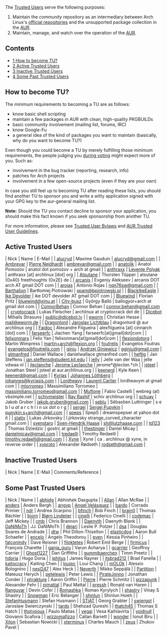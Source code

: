 The [Trusted Users](https://www.archlinux.org/trustedusers/) serve the following purposes:

1.  Maintain the *community* repository as an intermediary between Arch Linux's [official repositories](/index.php/Official_repositories "Official repositories") and the unsupported package collection in the [AUR](/index.php/AUR "AUR").
2.  Maintain, manage, and watch over the operation of the [AUR](/index.php/AUR "AUR").

## Contents

*   [1 How to become TU?](#How_to_become_TU.3F)
*   [2 Active Trusted Users](#Active_Trusted_Users)
*   [3 Inactive Trusted Users](#Inactive_Trusted_Users)
*   [4 Some Past Trusted Users](#Some_Past_Trusted_Users)

## How to become TU?

The *minimum* requirements to becoming a TU are as follows:

*   know basic shell scripting
*   maintain a few packages in AUR with clean, high-quality PKGBUILDs
*   basic community involvement (mailing list, forums, IRC)
*   know Google-Fu
*   a general idea of the kind of packages you want to maintain (basically, why do you want to become TU?)

Even though you could become a TU by merely fulfilling those minimum requirements, the people judging you [during voting](https://aur.archlinux.org/trusted-user/TUbylaws.html#_standard_voting_procedure) might expect more of you. Such as:

*   involvement in the bug tracker (reporting, research, info)
*   patches for Arch projects
*   involvement in a few open-source projects (even if they are your own)

In case you still feel up to becoming TU after reading these lists, you should find another TU to sponsor you and write a witty application signed with your GPG key to the aur-general mailing list.

**Note:** Should the TU you contact decline to sponsor your application, you should make this fact known if you seek sponsorship from another TU.

For more information, please see [Trusted User Bylaws](https://aur.archlinux.org/trusted-user/TUbylaws.html) and [AUR Trusted User Guidelines](/index.php/AUR_Trusted_User_Guidelines "AUR Trusted User Guidelines").

## Active Trusted Users

| Nick | Name | E-Mail |
| [alucryd](https://aur.archlinux.org/packages.php?K=alucryd&SeB=m) | Maxime Gauduin | alucryd@gmail.com |
| [Ambrevar](https://aur.archlinux.org/packages.php?K=Ambrevar&SeB=m) | [Pierre Neidhardt](/index.php/User:Ambrevar "User:Ambrevar") | ambrevar@gmail.com |
| [anatolik](https://aur.archlinux.org/packages.php?K=anatolik&SeB=m) | Anatol Pomozov | anatol dot pomozov + arch at gmail |
| [anthraxx](https://aur.archlinux.org/packages.php?K=anthraxx&SeB=m) | [Levente Polyak](/index.php/User:Anthraxx "User:Anthraxx") | anthraxx [at] archlinux [dot] org |
| [Atsutane](https://aur.archlinux.org/packages.php?K=Atsutane&SeB=m) | Thorsten Töpper | atsutane {0x40} freethoughts {0x2E} de |
| [arcanis](https://aur.archlinux.org/packages/?SeB=m&K=arcanis) | Evgeniy Alekseev | arcanis DOT arch AT gmail DOT com |
| [arojas](https://aur.archlinux.org/packages/?SeB=m&K=arojas) | Antonio Rojas | nqn76sw@gmail.com |
| [Barthalion](https://aur.archlinux.org/packages.php?K=Barthalion&SeB=m) | Bartłomiej Piotrowski | spam@bpiotrowski.pl |
| [BlackIkeEagle](https://aur.archlinux.org/packages.php?K=BlackIkeEagle&SeB=m) | [Ike Devolder](/index.php/User:BlackEagle "User:BlackEagle") | ike DOT devolder AT gmail DOT com |
| [Bluewind](https://aur.archlinux.org/packages.php?K=bluewind&SeB=m) | Florian Pritz | bluewind@xinu.at |
| [City-busz](https://aur.archlinux.org/packages.php?K=City-busz&SeB=m) | György Balló | ballogyor+arch at gmail dot com |
| [ConnorBehan](https://aur.archlinux.org/packages.php?K=ConnorBehan&SeB=m) | Connor Behan | connor.behan@gmail.com |
| [cryptocrack](https://aur.archlinux.org/packages.php?K=cryptocrack&SeB=m) | Lukas Fleischer | archlinux at cryptocrack dot de |
| [Dicebot](https://aur.archlinux.org/packages.php?K=Dicebot&SeB=m) | Mihails Strasuns | public@dicebot.lv |
| [eworm](https://aur.archlinux.org/packages.php?K=eworm&SeB=m) | Christian Hesse | mail@eworm.de |
| [Dragonlord](https://aur.archlinux.org/packages.php?K=Dragonlord&SeB=m) | [Jaroslav Lichtblau](/index.php/User:Drag0nl0rd "User:Drag0nl0rd") | dragonlord @ aur archlinux org |
| [Faidoc](https://aur.archlinux.org/packages.php?K=faidoc&SeB=m) | Alexandre Filgueira | alexfilgueira [at] cinnarch [dot] com |
| [farseerfc](https://aur.archlinux.org/packages.php?K=farseerfc&SeB=m) | Jiachen Yang | farseerfc[at]gmail[dot]com |
| [felixonmars](https://aur.archlinux.org/packages.php?K=felixonmars&SeB=m) | Felix Yan | felixonmars[at]gmail[dot]com |
| [flexiondotorg](https://aur.archlinux.org/packages.php?K=flexiondotorg&SeB=m) | Martin Wimpress | [martin+arch@flexion.org](mailto:martin+arch@flexion.org) |
| [foutrelis](https://aur.archlinux.org/packages.php?K=foutrelis&SeB=m) | Evangelos Foutras | evangelos@foutrelis.com |
| [giniu](https://aur.archlinux.org/packages.php?K=giniu&SeB=m) | [Andrzej Giniewicz](/index.php/User:Giniu "User:Giniu") | gginiu@gmail.com |
| [gtmanfred](https://aur.archlinux.org/packages.php?K=gtmanfred&SeB=m) | Daniel Wallace | danielwallace gtmanfred com |
| [heftig](https://aur.archlinux.org/packages.php?K=heftig&SeB=m) | Jan Steffens | jan.steffens@student.kit.edu |
| [jelly](https://aur.archlinux.org/packages.php?K=jelly&SeB=m) | Jelle van der Waa | jelle vdwaa nl |
| [jleclanche](https://aur.archlinux.org/packages.php?K=jleclanche&SeB=m) | [Jerome Leclanche](/index.php/User:Jleclanche "User:Jleclanche") | jerome*@*leclan*.*ch |
| [jsteel](https://aur.archlinux.org/packages.php?K=jsteel&SeB=m) | Jonathan Steel | jsteel at aur.archlinux.org |
| [keenerd](https://aur.archlinux.org/packages.php?K=keenerd&SeB=m) | Kyle Keen | keenerd@gmail.com |
| [Kyrias](https://aur.archlinux.org/packages.php?K=Kyrias&SeB=m) | [Johannes Löthberg](/index.php/User:Kyrias "User:Kyrias") | johannes@kyriasis.com |
| [Lordheavy](https://aur.archlinux.org/packages.php?K=lordheavy&SeB=m) | [Laurent Carlier](/index.php/User:Lordheavy "User:Lordheavy") | lordheavym at gmail com |
| [mtorromeo](https://aur.archlinux.org/packages.php?K=mtorromeo&SeB=m) | Massimiliano Torromeo | massimiliano.torromeo@gmail.com |
| [Muflone](https://aur.archlinux.org/packages.php?K=Muflone&SeB=m) | Fabio Castelli | webreg (at) vbsimple.net |
| [schivmeister](https://aur.archlinux.org/packages.php?K=schivmeister&SeB=m) | [Ray Rashif](/index.php/User:Schivmeister "User:Schivmeister") | schiv archlinux org |
| [schuay](https://aur.archlinux.org/packages.php?K=schuay&SeB=m) | Jakob Gruber | jakob.gruber@gmail.com |
| [seblu](https://aur.archlinux.org/packages.php?K=seblu&SeB=m) | Sébastien Luttringer | s е b l u *at* a r c h l і n ux *dot* o r g |
| [sergej](https://aur.archlinux.org/packages.php?K=sergej&SeB=m) | [Sergej Pupykin](/index.php/User:Sergej "User:Sergej") | pupykin.s+arch@gmail.com |
| [speps](https://aur.archlinux.org/packages.php?K=speps&SeB=m) | SpepS | dreamspepser at yahoo dot it |
| [stativ](https://aur.archlinux.org/packages.php?K=stativ&SeB=m) | Lukas Jirkovsky | l.jirkovsky strange_curved_character gmail.com |
| [svenstaro](https://aur.archlinux.org/packages.php?K=svenstaro&SeB=m) | [Sven-Hendrik Haase](/index.php/User:Svenstaro "User:Svenstaro") | sh@lutzhaase.com |
| [td123](https://aur.archlinux.org/packages.php?K=td123&SeB=m) | Thomas Dziedzic | gostrc at gmail |
| [thestinger](https://aur.archlinux.org/packages.php?K=thestinger&SeB=m) | Daniel Micay | [danielmicay@gmail.com](mailto:danielmicay@gmail.com) |
| [tredaelli](https://aur.archlinux.org/packages.php?K=tredaelli&SeB=m) | Timothy Redaelli | timothy.redaelli@gmail.com |
| [Xyne](https://aur.archlinux.org/packages.php?K=Xyne&SeB=m) | Xyne | ca . archlinux @ xyne, in reverse order |
| [xyproto](https://aur.archlinux.org/packages.php?K=xyproto&SeB=m) | Alexander Rødseth | rodseth@gmail.com |

## Inactive Trusted Users

| Nick | Name | E-Mail | Comments/Reference |

## Some Past Trusted Users

| Nick | Name |
| [abhidg](https://aur.archlinux.org/packages.php?K=abhidg&SeB=m) | Abhishek Dasgupta |
| [Allan](https://aur.archlinux.org/packages.php?K=Allan&SeB=m) | Allan McRae |
| [anders](https://aur.archlinux.org/packages.php?K=anders&SeB=m) | Anders Bergh |
| [angvp](https://aur.archlinux.org/packages.php?K=angvp&SeB=m) | [Angel Velásquez](/index.php/User:Angvp "User:Angvp") |
| [bardo](https://aur.archlinux.org/packages.php?K=bardo&SeB=m) | Corrado Primier |
| [ndr](https://aur.archlinux.org/packages.php?K=ndr&SeB=m) | Andrea Scarpino |
| [bfinch](https://aur.archlinux.org/packages.php?K=bfinch&SeB=m) | Bob Finch |
| [brain0](https://aur.archlinux.org/packages.php?K=brain0&SeB=m) | Thomas Bächler |
| [bjorn](https://aur.archlinux.org/packages.php?K=bjorn&SeB=m) | [Bjørn Lindeijer](/index.php/User:Bj%C3%B8rn "User:Bjørn") |
| [cinelli](https://aur.archlinux.org/packages/?K=Cinelli&SeB=m) | Federico Cinelli |
| [codemac](https://aur.archlinux.org/packages.php?K=codemac&SeB=m) | Jeff Mickey |
| [cmb](https://aur.archlinux.org/packages.php?K=cmb&SeB=m) | Chris Brannon |
| [Daenyth](https://aur.archlinux.org/packages.php?K=Daenyth&SeB=m) | Daenyth Blank |
| [DaNiMoTh](https://aur.archlinux.org/packages.php?K=DaNiMoTh&SeB=m) | JJ. DaNiMoTh |
| [dejari](https://aur.archlinux.org/packages.php?K=dejari&SeB=m) | Leslie P. Polzer |
| [dsa](https://aur.archlinux.org/packages.php?K=dsa&SeB=m) | Douglas Soares de Andrade |
| [dtw](https://aur.archlinux.org/packages.php?K=dtw&SeB=m) | Phil Dillon-Thiselton |
| [elasticdog](https://aur.archlinux.org/packages.php?K=elasticdog&SeB=m) | Aaron Bull Schaefer |
| [encelo](https://aur.archlinux.org/packages.php?K=encelo&SeB=m) | Angelo Theodorou |
| [even](https://aur.archlinux.org/packages.php?K=even&SeB=m) | Kessia Pinheiro |
| [falconindy](https://aur.archlinux.org/packages.php?K=falconindy&SeB=m) | Dave Reisner |
| [filoktetes](https://aur.archlinux.org/packages.php?K=filoktetes&SeB=m) | Robert Emil Berge |
| [firmicus](https://aur.archlinux.org/packages.php?K=firmicus&SeB=m) | François Charette |
| [ganja_guru](https://aur.archlinux.org/packages.php?K=ganja_guru&SeB=m) | Varun Acharya |
| [gcarrier](https://aur.archlinux.org/packages.php?K=gcarrier&SeB=m) | Geoffroy Carrier |
| [Ghost1227](https://aur.archlinux.org/packages.php?K=Ghost1227&SeB=m) | Dan Griffiths |
| [gummibaerchen](https://aur.archlinux.org/packages.php?K=gummibaerchen&SeB=m) | Timm Preetz |
| [hdoria](https://aur.archlinux.org/packages.php?K=hdoria&SeB=m) | Hugo Doria |
| [iphitus](https://aur.archlinux.org/packages.php?K=iphitus&SeB=m) | James Rayner |
| [itsbrad212](https://aur.archlinux.org/packages.php?K=itsbrad212&SeB=m) | Brad Fanella |
| [kaitocracy](https://aur.archlinux.org/packages.php?K=kaitocracy&SeB=m) | Kaiting Chen |
| [louipc](https://aur.archlinux.org/packages.php?K=louipc&SeB=m) | Loui Chang |
| [mOLOk](https://aur.archlinux.org/packages.php?K=mOLOk&SeB=m) | Alessio Bolognino |
| [nesl247](https://aur.archlinux.org/packages.php?K=nesl247&SeB=m) | Alex Heck |
| [Neverth](https://aur.archlinux.org/packages.php?K=Neverth&SeB=m) | Mikko Seppälä |
| [Partition](https://aur.archlinux.org/packages.php?K=Partition&SeB=m) | Mateusz Herych |
| [petelewis](https://aur.archlinux.org/packages.php?K=petelewis&SeB=m) | Peter Lewis |
| [PirateJonno](https://aur.archlinux.org/packages.php?K=PirateJonno&SeB=m) | Jonathan Conder |
| [phrakture](https://aur.archlinux.org/packages.php?K=phrakture&SeB=m) | Aaron Griffin |
| [Pierre](https://aur.archlinux.org/packages.php?K=Pierre&SeB=m) | Pierre Schmitz |
| [pizzapunk](https://aur.archlinux.org/packages.php?K=pizzapunk&SeB=m) | Alexander Fehr |
| [pjmattal](https://aur.archlinux.org/packages.php?K=pjmattal&SeB=m) | Paul Mattal |
| [pressh](https://aur.archlinux.org/packages.php?K=pressh&SeB=m) | Ronald van Haren |
| [Ranguvar](https://aur.archlinux.org/packages.php?K=Ranguvar&SeB=m) | Devin Cofer |
| [Romashka](https://aur.archlinux.org/packages.php?K=Romashka&SeB=m) | Roman Kyrylych |
| [shastry](https://aur.archlinux.org/packages.php?K=shastry&SeB=m) | Vinay S Shastry |
| [Snowman](https://aur.archlinux.org/packages.php?K=Snowman&SeB=m) | Eric Bélanger |
| [shinlun](https://aur.archlinux.org/packages.php?K=shinlun&SeB=m) | Shinlun Hsieh |
| [StefanHusmann](https://aur.archlinux.org/packages.php?K=StefanHusmann&SeB=m) | Stefan Husmann |
| [STiAT](https://aur.archlinux.org/packages.php?K=STiAT&SeB=m) | Georg Grabler |
| [swiergot](https://aur.archlinux.org/packages.php?K=swiergot&SeB=m) | Jaroslaw Swierczynski |
| [tardo](https://aur.archlinux.org/packages.php?K=tardo&SeB=m) | Shehzad Qureshi |
| [thatch45](https://aur.archlinux.org/packages.php?K=thatch45&SeB=m) | Thomas S Hatch |
| [thotypous](https://aur.archlinux.org/packages.php?K=thotypous&SeB=m) | Paulo Matias |
| [vegai](https://aur.archlinux.org/packages.php?K=vegai&SeB=m) | Vesa Kaihlavirta |
| [voidnull](https://aur.archlinux.org/packages.php?K=voidnull&SeB=m) | Giovanni Scafora |
| [wizzomafizzo](https://aur.archlinux.org/packages.php?K=wizzomafizzo&SeB=m) | Callan Barrett |
| [wonder](https://aur.archlinux.org/packages.php?K=wonder&SeB=m) | Ionut Biru |
| [Xilon](https://aur.archlinux.org/packages.php?K=Xilon&SeB=m) | Sebastian Nowicki |
| [xterminus](https://aur.archlinux.org/packages.php?K=xterminus&SeB=m) | Charles Mauch |
| [zeus](https://aur.archlinux.org/packages.php?K=zeus&SeB=m) | Zhukov Pavel |